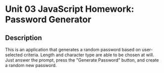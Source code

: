 # Unit 03 JavaScript Homework: Password Generator

## Description

This is an application that generates a random password based on user-selected criteria. Length and character type are able to be chosen at will. Just answer the prompt, press the "Generate Password" button, and create a random new password.
